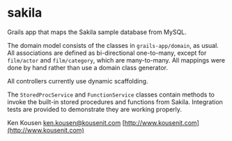 sakila
======

Grails app that maps the Sakila sample database from MySQL.

The domain model consists of the classes in `grails-app/domain`, as usual. All associations
are defined as bi-directional one-to-many, except for `film/actor` and `film/category`, 
which are many-to-many. All mappings were done by hand rather than use a domain class
generator.

All controllers currently use dynamic scaffolding.

The `StoredProcService` and `FunctionService` classes contain methods to invoke the built-in
stored procedures and functions from Sakila. Integration tests are provided to demonstrate
they are working properly.

Ken Kousen
[ken.kousen@kousenit.com](mailto:ken.kousen@kousenit.com)
[http://www.kousenit.com](http://www.kousenit.com)
